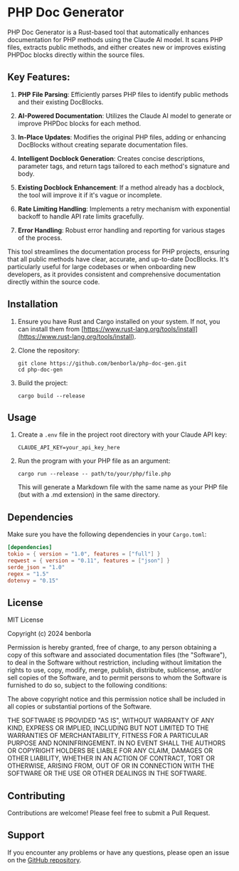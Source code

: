 # PHP Doc Generator

PHP Doc Generator is a Rust-based tool that automatically enhances documentation for PHP methods using the Claude AI model. It scans PHP files, extracts public methods, and either creates new or improves existing PHPDoc blocks directly within the source files.

## Key Features:

1. **PHP File Parsing**: Efficiently parses PHP files to identify public methods and their existing DocBlocks.

2. **AI-Powered Documentation**: Utilizes the Claude AI model to generate or improve PHPDoc blocks for each method.

3. **In-Place Updates**: Modifies the original PHP files, adding or enhancing DocBlocks without creating separate documentation files.

4. **Intelligent Docblock Generation**: Creates concise descriptions, parameter tags, and return tags tailored to each method's signature and body.

5. **Existing Docblock Enhancement**: If a method already has a docblock, the tool will improve it if it's vague or incomplete.

6. **Rate Limiting Handling**: Implements a retry mechanism with exponential backoff to handle API rate limits gracefully.

7. **Error Handling**: Robust error handling and reporting for various stages of the process.

This tool streamlines the documentation process for PHP projects, ensuring that all public methods have clear, accurate, and up-to-date DocBlocks. It's particularly useful for large codebases or when onboarding new developers, as it provides consistent and comprehensive documentation directly within the source code.

## Installation

1. Ensure you have Rust and Cargo installed on your system. If not, you can install them from [https://www.rust-lang.org/tools/install](https://www.rust-lang.org/tools/install).

2. Clone the repository:
   ```
   git clone https://github.com/benborla/php-doc-gen.git
   cd php-doc-gen
   ```

3. Build the project:
   ```
   cargo build --release
   ```

## Usage

1. Create a `.env` file in the project root directory with your Claude API key:
   ```
   CLAUDE_API_KEY=your_api_key_here
   ```

2. Run the program with your PHP file as an argument:
   ```
   cargo run --release -- path/to/your/php/file.php
   ```

   This will generate a Markdown file with the same name as your PHP file (but with a .md extension) in the same directory.

## Dependencies

Make sure you have the following dependencies in your `Cargo.toml`:

```toml
[dependencies]
tokio = { version = "1.0", features = ["full"] }
reqwest = { version = "0.11", features = ["json"] }
serde_json = "1.0"
regex = "1.5"
dotenvy = "0.15"
```

## License

MIT License

Copyright (c) 2024 benborla

Permission is hereby granted, free of charge, to any person obtaining a copy
of this software and associated documentation files (the "Software"), to deal
in the Software without restriction, including without limitation the rights
to use, copy, modify, merge, publish, distribute, sublicense, and/or sell
copies of the Software, and to permit persons to whom the Software is
furnished to do so, subject to the following conditions:

The above copyright notice and this permission notice shall be included in all
copies or substantial portions of the Software.

THE SOFTWARE IS PROVIDED "AS IS", WITHOUT WARRANTY OF ANY KIND, EXPRESS OR
IMPLIED, INCLUDING BUT NOT LIMITED TO THE WARRANTIES OF MERCHANTABILITY,
FITNESS FOR A PARTICULAR PURPOSE AND NONINFRINGEMENT. IN NO EVENT SHALL THE
AUTHORS OR COPYRIGHT HOLDERS BE LIABLE FOR ANY CLAIM, DAMAGES OR OTHER
LIABILITY, WHETHER IN AN ACTION OF CONTRACT, TORT OR OTHERWISE, ARISING FROM,
OUT OF OR IN CONNECTION WITH THE SOFTWARE OR THE USE OR OTHER DEALINGS IN THE
SOFTWARE.

## Contributing

Contributions are welcome! Please feel free to submit a Pull Request.

## Support

If you encounter any problems or have any questions, please open an issue on the [GitHub repository](https://github.com/benborla/php-doc-gen/issues).
